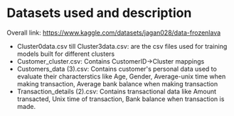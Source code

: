 # Datasets used and description

Overall link: https://www.kaggle.com/datasets/jagan028/data-frozenlava

- Cluster0data.csv till Cluster3data.csv: are the csv files used for training models built for different clusters
- Customer_cluster.csv: Contains CustomerID->Cluster mappings
- Customers_data (3).csv: Contains customer's personal data used to evaluate their characterstics like Age, Gender, Average-unix time when making transaction, Average bank balance when making transaction
- Transaction_details (2).csv: Contains transactional data like Amount transacted, Unix time of transaction, Bank balance when transaction is made.
